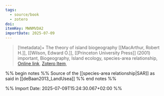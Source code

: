 ```yaml
---
tags:
  - source/book
  - zotero
doi: 
itemKey: MWNMVDA2
importDate: 2025-07-09
---
```

>[!metadata]+
> The theory of island biogeography
> [[MacArthur, Robert H.]], [[Wilson, Edward O.]], 
> [[Princeton University Press]] (2001)
> important, Biogeography, Island ecology, species-area relationship, 
> [Online link](https://press.princeton.edu/books/paperback/9780691088365/the-theory-of-island-biogeography), [Zotero Item](zotero://select/library/items/MWNMVDA2),

%% begin notes %%
Source of the [[species-area relationship|SAR]] as said in [[deBaan2013_LandUsea]]
%% end notes %%

%% Import Date: 2025-07-09T15:24:30.067+02:00 %%
